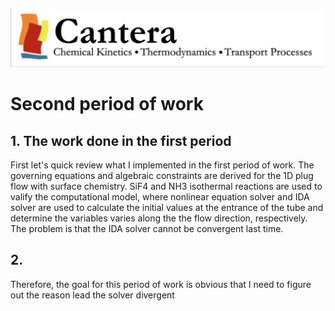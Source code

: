 ![alt text](https://github.com/yuj056/yuj056.github.io/blob/master/_posts/Screen%20Shot%202018-06-12%20at%2010.51.39%20AM.png)
# Second period of work
## 1. The work done in the first period
First let's quick review what I implemented in the first period of work. The governing equations and algebraic constraints are derived for the 1D plug flow with surface chemistry. SiF4 and NH3 isothermal reactions are used to valify the computational model, where nonlinear equation solver and IDA solver are used to calculate the initial values at the entrance of the tube and determine the variables varies along the the flow direction, respectively. The problem is that the IDA solver cannot be convergent last time.
## 2.  
Therefore, the goal for this period of work is obvious that I need to figure out the reason lead the solver divergent
